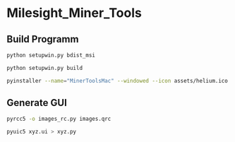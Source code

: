 # Milesight_Miner_Tools

## Build Programm

```bash
python setupwin.py bdist_msi
```

```bash
python setupwin.py build
```

```bash
pyinstaller --name="MinerToolsMac" --windowed --icon assets/helium.ico --onefile main-mac.py
```

## Generate GUI
```bash
pyrcc5 -o images_rc.py images.qrc

pyuic5 xyz.ui > xyz.py 
```